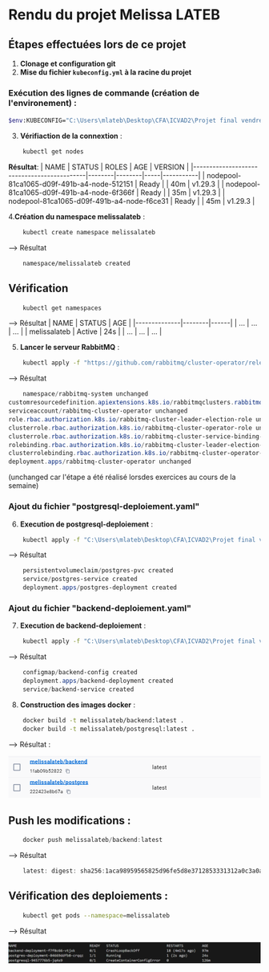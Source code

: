 # Rendu du projet Melissa LATEB

## Étapes effectuées lors de ce projet

1. **Clonage et configuration git**
2. **Mise du fichier `kubeconfig.yml` à la racine du projet**

### Exécution des lignes de commande (création de l'environement) :

```sh
$env:KUBECONFIG="C:\Users\mlateb\Desktop\CFA\ICVAD2\Projet final vendredi\kubeconfig.yml"
``` 

3. **Vérifiaction de la connextion** :

```sh 
    kubectl get nodes
```
**Résultat**:
| NAME                                       | STATUS | ROLES  | AGE | VERSION   |
|--------------------------------------------|--------|--------|-----|-----------|
| nodepool-81ca1065-d09f-491b-a4-node-512151 | Ready  | <none> | 40m | v1.29.3   |
| nodepool-81ca1065-d09f-491b-a4-node-6f366f | Ready  | <none> | 35m | v1.29.3   |
| nodepool-81ca1065-d09f-491b-a4-node-f6ce31 | Ready  | <none> | 45m | v1.29.3   |


4.**Création du namespace melissalateb** :
```sh 
    kubectl create namespace melissalateb
```
--> Résultat 
```sh 
    namespace/melissalateb created
```
## Vérification 

```sh 
    kubectl get namespaces
```
--> Résultat 
| NAME         | STATUS | AGE  |
|--------------|--------|------|
| ...          | ...    | ...  |
| melissalateb | Active | 24s  |
| ...          | ...    | ...  |

5. **Lancer le serveur RabbitMQ** :

```sh
    kubectl apply -f "https://github.com/rabbitmq/cluster-operator/releases/latest/download/cluster-operator.yml"
```

--> Résultat 
```powershell 
    namespace/rabbitmq-system unchanged
customresourcedefinition.apiextensions.k8s.io/rabbitmqclusters.rabbitmq.com unchanged
serviceaccount/rabbitmq-cluster-operator unchanged
role.rbac.authorization.k8s.io/rabbitmq-cluster-leader-election-role unchanged
clusterrole.rbac.authorization.k8s.io/rabbitmq-cluster-operator-role unchanged
clusterrole.rbac.authorization.k8s.io/rabbitmq-cluster-service-binding-role unchanged
rolebinding.rbac.authorization.k8s.io/rabbitmq-cluster-leader-election-rolebinding unchanged
clusterrolebinding.rbac.authorization.k8s.io/rabbitmq-cluster-operator-rolebinding unchanged
deployment.apps/rabbitmq-cluster-operator unchanged
```

(unchanged car l'étape a été réalisé lorsdes exercices au cours de la semaine)

### Ajout du fichier "postgresql-deploiement.yaml"

6. **Execution de postgresql-deploiement** :

```sh
    kubectl apply -f "C:\Users\mlateb\Desktop\CFA\ICVAD2\Projet final vendredi\postgresql-deploiement.yaml"
```
--> Résultat

```powershell
    persistentvolumeclaim/postgres-pvc created
    service/postgres-service created
    deployment.apps/postgres-deployment created
```
### Ajout du fichier "backend-deploiement.yaml"

7. **Execution de backend-deploiement** : 

```sh
    kubectl apply -f "C:\Users\mlateb\Desktop\CFA\ICVAD2\Projet final vendredi\backend-deploiement.yaml"
```
--> Résultat
```powershell
    configmap/backend-config created
    deployment.apps/backend-deployment created
    service/backend-service created
```

8. **Construction des images docker** : 
```sh
    docker build -t melissalateb/backend:latest .
    docker build -t melissalateb/postgresql:latest .
``` 
--> Résultat :

![alt text](image-1.png)


## Push les modifications :

```powershell
    docker push melissalateb/backend:latest 
```

--> Résultat 

```powershell
    latest: digest: sha256:1aca98959565825d96fe5d8e3712853331312a0c3a0ad14b6ebdb12f8a9c20f7 size: 3226
```

## Vérification des deploiements : 

```sh
    kubectl get pods --namespace=melissalateb       
```

--> Résultat 

![alt text](image.png)
